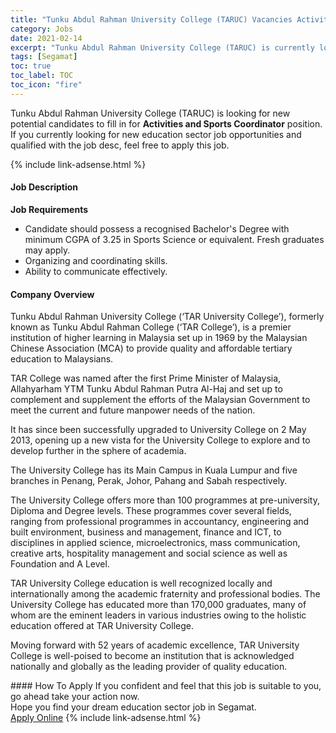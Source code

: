 ```yaml
---
title: "Tunku Abdul Rahman University College (TARUC) Vacancies Activities and Sports Coordinator" 
category: Jobs 
date: 2021-02-14 
excerpt: "Tunku Abdul Rahman University College (TARUC) is currently looking for suitable person to fill in the Activities and Sports Coordinator which positioned at Segamat" 
tags: [Segamat] 
toc: true 
toc_label: TOC 
toc_icon: "fire" 
--- 
```


<p>Tunku Abdul Rahman University College (TARUC) is looking for new potential candidates to fill in for <b>Activities and Sports Coordinator</b> position. If you currently looking for new education sector job opportunities and qualified with the job desc, feel free to apply this job.
</p>{% include link-adsense.html %} 
 <div><div><h4>Job Description</h4></div><div><div><span><div><p><strong>Job Requirements</strong></p><ul><li>Candidate should possess a recognised Bachelor's Degree with minimum CGPA of 3.25&#160;in Sports Science or equivalent. Fresh graduates may apply.</li><li>Organizing and coordinating skills.</li><li>Ability to communicate effectively.</li></ul></div></span></div></div></div> 
<div><div><h4>Company Overview</h4></div><div><div><span><div><p>Tunku Abdul Rahman University College (&#8216;TAR University College&#8217;), formerly known as Tunku Abdul Rahman College (&#8216;TAR College&#8217;), is a premier institution of higher learning in Malaysia set up in 1969 by the Malaysian Chinese Association (MCA) to provide quality and affordable tertiary education to Malaysians.</p><p>TAR College was named after the first Prime Minister of Malaysia, Allahyarham YTM Tunku Abdul Rahman Putra Al-Haj and set up to complement and supplement the efforts of the Malaysian Government to meet the current and future manpower needs of the nation.</p><p>It has since been successfully upgraded to University College on 2 May 2013, opening up a new vista for the University College to explore and to develop further in the sphere of academia.</p><p>The University College has its Main Campus in Kuala Lumpur and five branches in Penang, Perak, Johor, Pahang and Sabah respectively.</p><p>The University College offers more than 100 programmes at pre-university, Diploma and Degree levels. These programmes cover several fields, ranging from professional programmes in accountancy, engineering and built environment, business and management, finance and ICT, to disciplines in applied science, microelectronics, mass communication, creative arts, hospitality management and social science as well as Foundation and A Level.</p><p>TAR University College education is well recognized locally and internationally among the academic fraternity and professional bodies. The University College has educated more than 170,000 graduates, many of whom are the eminent leaders in various industries owing to the holistic education offered at TAR University College.</p><p>Moving forward with 52 years of academic excellence, TAR University College is well-poised to become an institution that is acknowledged nationally and globally as the leading provider of quality education.</p></div></span></div></div></div> 
#### How To Apply 
If you confident and feel that this job is suitable to you, go ahead take your action now. <br/> 
Hope you find your dream education sector job in Segamat. <br/> 
<a href="https://www.jobstreet.com.my/en/job/activities-and-sports-coordinator-4480122?jobId=jobstreet-my-job-4480122" class="btn btn--info" target="_blank" rel="nofollow noopenner">Apply Online</a> 
{% include link-adsense.html %} 